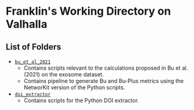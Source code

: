 # Franklin's Working Directory on Valhalla
## List of Folders
- [`bu_et_al_2021`](bu_et_al_2021)
    - Contains scripts relevant to the calculations proposed in Bu et al. (2021) on the exosome dataset.
    - Contains pipeline to generate Bu and Bu-Plus metrics using the NetworKit version of the Python scripts.
- [`doi_extractor`](doi_extractor)
    - Contains scripts for the Python DOI extractor.